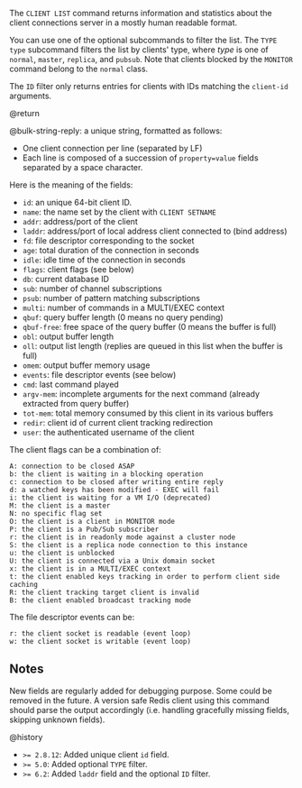 The `CLIENT LIST` command returns information and statistics about the client
connections server in a mostly human readable format.

You can use one of the optional subcommands to filter the list. The `TYPE type`
subcommand filters the list by clients' type, where _type_ is one of `normal`,
`master`, `replica`, and `pubsub`. Note that clients blocked by the `MONITOR`
command belong to the `normal` class.

The `ID` filter only returns entries for clients with IDs matching the
`client-id` arguments.

@return

@bulk-string-reply: a unique string, formatted as follows:

- One client connection per line (separated by LF)
- Each line is composed of a succession of `property=value` fields separated by
  a space character.

Here is the meaning of the fields:

- `id`: an unique 64-bit client ID.
- `name`: the name set by the client with `CLIENT SETNAME`
- `addr`: address/port of the client
- `laddr`: address/port of local address client connected to (bind address)
- `fd`: file descriptor corresponding to the socket
- `age`: total duration of the connection in seconds
- `idle`: idle time of the connection in seconds
- `flags`: client flags (see below)
- `db`: current database ID
- `sub`: number of channel subscriptions
- `psub`: number of pattern matching subscriptions
- `multi`: number of commands in a MULTI/EXEC context
- `qbuf`: query buffer length (0 means no query pending)
- `qbuf-free`: free space of the query buffer (0 means the buffer is full)
- `obl`: output buffer length
- `oll`: output list length (replies are queued in this list when the buffer is
  full)
- `omem`: output buffer memory usage
- `events`: file descriptor events (see below)
- `cmd`: last command played
- `argv-mem`: incomplete arguments for the next command (already extracted from
  query buffer)
- `tot-mem`: total memory consumed by this client in its various buffers
- `redir`: client id of current client tracking redirection
- `user`: the authenticated username of the client

The client flags can be a combination of:

```
A: connection to be closed ASAP
b: the client is waiting in a blocking operation
c: connection to be closed after writing entire reply
d: a watched keys has been modified - EXEC will fail
i: the client is waiting for a VM I/O (deprecated)
M: the client is a master
N: no specific flag set
O: the client is a client in MONITOR mode
P: the client is a Pub/Sub subscriber
r: the client is in readonly mode against a cluster node
S: the client is a replica node connection to this instance
u: the client is unblocked
U: the client is connected via a Unix domain socket
x: the client is in a MULTI/EXEC context
t: the client enabled keys tracking in order to perform client side caching
R: the client tracking target client is invalid
B: the client enabled broadcast tracking mode
```

The file descriptor events can be:

```
r: the client socket is readable (event loop)
w: the client socket is writable (event loop)
```

## Notes

New fields are regularly added for debugging purpose. Some could be removed in
the future. A version safe Redis client using this command should parse the
output accordingly (i.e. handling gracefully missing fields, skipping unknown
fields).

@history

- `>= 2.8.12`: Added unique client `id` field.
- `>= 5.0`: Added optional `TYPE` filter.
- `>= 6.2`: Added `laddr` field and the optional `ID` filter.
